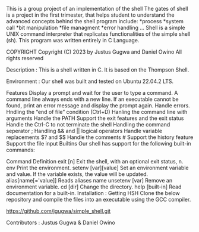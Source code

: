 This is a group project of an implementation of the shell
The gates of shell is a project in the first trimester, that helps student to understand the advanced concepts behind the shell program include:
 *process
 *system call
 *bit manipulation
 *file managment
 *error handling ...
Shell is a simple UNIX command interpreter that replicates functionalities of the simple shell (sh).
This program was written entirely in C Language.

COPYRIGHT
Copyright (C) 2023 by Justus Gugwa and Daniel Owino
All rights reserved

Description :
This is a shell written in C. It is based on the Thompson Shell.

Environment :
Our shell was built and tested on Ubuntu 22.04.2 LTS.

Features
Display a prompt and wait for the user to type a command. A command line always ends with a new line.
If an executable cannot be found, print an error message and display the prompt again.
Handle errors.
Hndling the “end of file” condition (Ctrl+D)
Hanling the command line with arguments
Handle the PATH
Support the exit features and the exit status
Handle the Ctrl-C to not terminate the shell
Handling the command seperator ;
Handling && and || logical operators
Handle variable replacements $? and $$
Handle the comments #
Support the history feature
Support the file input
Builtins
Our shell has support for the following built-in commands:

Command	Definition
exit [n]	Exit the shell, with an optional exit status, n.
env	Print the environment.
setenv [var][value]	Set an environment variable and value. If the variable exists, the value will be updated.
alias[name[='value]]	Reads aliases name
unsetenv [var]	Remove an environment variable.
cd [dir]	Change the directory.
help [built-in]	Read documentation for a built-in.
Installation : Getting HSH
Clone the below repository and compile the files into an executable using the GCC compiler.

https://github.com/jgugwa/simple_shell.git

Contributors :
Justus Gugwa &
Daniel Owino

